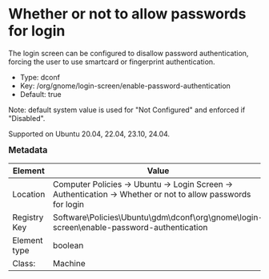 # Whether or not to allow passwords for login

The login screen can be configured to disallow password authentication, forcing the user to use smartcard or fingerprint authentication.

- Type: dconf
- Key: /org/gnome/login-screen/enable-password-authentication
- Default: true

Note: default system value is used for "Not Configured" and enforced if "Disabled".

Supported on Ubuntu 20.04, 22.04, 23.10, 24.04.



<span style="font-size: larger;">**Metadata**</span>

| Element      | Value            |
| ---          | ---              |
| Location     | Computer Policies -> Ubuntu -> Login Screen -> Authentication -> Whether or not to allow passwords for login    |
| Registry Key | Software\Policies\Ubuntu\gdm\dconf\org\gnome\login-screen\enable-password-authentication         |
| Element type | boolean |
| Class:       | Machine       |
